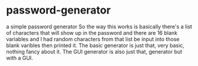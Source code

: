 # password-generator
a simple password generator
So the way this works is basically there's a list of characters that will show up in the password and there are 16 blank variables and I had random characters from that list
be input into those blank varibles then printed it.
The basic generator is just that, very basic, nothing fancy about it.
The GUI generator is also just that, generator but with a GUI.
